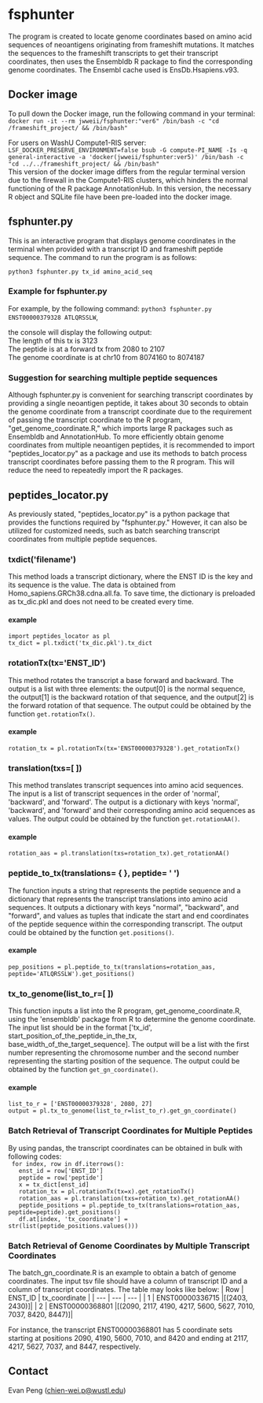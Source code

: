 # fsphunter

The program is created to locate genome coordinates based on amino acid sequences of neoantigens originating from frameshift mutations. It matches the sequences to the frameshift transcripts to get their transcript coordinates, then uses the Ensembldb R package to find the corresponding genome coordinates. The Ensembl cache used is EnsDb.Hsapiens.v93.

## Docker image
To pull down the Docker image, run the following command in your terminal:  
`docker run -it --rm jwweii/fsphunter:"ver6" /bin/bash -c "cd /frameshift_project/ && /bin/bash"`     

For users on WashU Compute1-RIS server:  
`LSF_DOCKER_PRESERVE_ENVIRONMENT=false bsub -G compute-PI_NAME -Is -q general-interactive -a 'docker(jwweii/fsphunter:ver5)' /bin/bash -c "cd ../../frameshift_project/ && /bin/bash"`   
This version of the docker image differs from the regular terminal version due to the firewall in the Compute1-RIS clusters, which hinders the normal functioning of the R package AnnotationHub. In this version, the necessary R object and SQLite file have been pre-loaded into the docker image.

## fsphunter.py
This is an interactive program that displays genome coordinates in the terminal when provided with a transcript ID and frameshift peptide sequence. The command to run the program is as follows:   

`python3 fsphunter.py tx_id amino_acid_seq`     

### Example for fsphunter.py
For example, by the following command:
`python3 fsphunter.py ENST00000379328 ATLQRSSLW`,

the console will display the following output:  
The length of this tx is 3123   
The peptide is at a forward tx from 2080 to 2107   
The genome coordinate is at chr10 from 8074160 to 8074187  

### Suggestion for searching multiple peptide sequences
Although fsphunter.py is convenient for searching transcript coordinates by providing a single neoantigen peptide, it takes about 30 seconds to obtain the genome coordinate from a transcript coordinate due to the requirement of passing the transcript coordinate to the R program, "get_genome_coordinate.R," which imports large R packages such as Ensembldb and AnnotationHub. To more efficiently obtain genome coordinates from multiple neoantigen peptides, it is recommended to import "peptides_locator.py" as a package and use its methods to batch process transcript coordinates before passing them to the R program. This will reduce the need to repeatedly import the R packages.

## peptides_locator.py
As previously stated, "peptides_locator.py" is a python package that provides the functions required by "fsphunter.py." However, it can also be utilized for customized needs, such as batch searching transcript coordinates from multiple peptide sequences.  

### txdict('filename')   
This method loads a transcript dictionary, where the ENST ID is the key and its sequence is the value. The data is obtained from Homo_sapiens.GRCh38.cdna.all.fa. To save time, the dictionary is preloaded as tx_dic.pkl and does not need to be created every time.    
#### example
`import peptides_locator as pl`   
`tx_dict = pl.txdict('tx_dic.pkl').tx_dict`   

### rotationTx(tx='ENST_ID')
This method rotates the transcript a base forward and backward. The output is a list with three elements: the output[0] is the normal sequence, the output[1] is the backward rotation of that sequence, and the output[2] is the forward rotation of that sequence. The output could be obtained by the function `get.rotationTx()`.  

#### example
`rotation_tx = pl.rotationTx(tx='ENST00000379328').get_rotationTx()`

### translation(txs=[ ])
This method translates transcript sequences into amino acid sequences. The input is a list of transcript sequences in the order of 'normal', 'backward', and 'forward'. The output is a dictionary with keys 'normal', 'backward', and 'forward' and their corresponding amino acid sequences as values. The output could be obtained by the function `get.rotationAA()`.  

#### example
`rotation_aas = pl.translation(txs=rotation_tx).get_rotationAA()`

### peptide_to_tx(translations= { }, peptide= ' ')
The function inputs a string that represents the peptide sequence and a dictionary that represents the transcript translations into amino acid sequences. It outputs a dictionary with keys "normal", "backward", and "forward", and values as tuples that indicate the start and end coordinates of the peptide sequence within the corresponding transcript. The output could be obtained by the function `get.positions()`.  

#### example
`pep_positions = pl.peptide_to_tx(translations=rotation_aas, peptide='ATLQRSSLW').get_positions()`   

### tx_to_genome(list_to_r=[ ])
This function inputs a list into the R program, get_genome_coordinate.R, using the 'ensembldb' package from R to determine the genome coordinate. The input list should be in the format ['tx_id', start_position_of_the_peptide_in_the_tx, base_width_of_the_target_sequence]. The output will be a list with the first number representing the chromosome number and the second number representing the starting position of the sequence. The output could be obtained by the function `get_gn_coordinate()`.     

#### example
`list_to_r = ['ENST00000379328', 2080, 27]`    
`output = pl.tx_to_genome(list_to_r=list_to_r).get_gn_coordinate()`

### Batch Retrieval of Transcript Coordinates for Multiple Peptides
By using pandas, the transcript coordinates can be obtained in bulk with following codes:  
` for index, row in df.iterrows():`  
  `   enst_id = row['ENST_ID']`  
  `   peptide = row['peptide']`  
  `   x = tx_dict[enst_id]`  
  `   rotation_tx = pl.rotationTx(tx=x).get_rotationTx()`  
  `   rotation_aas = pl.translation(txs=rotation_tx).get_rotationAA()`  
  `   peptide_positions = pl.peptide_to_tx(translations=rotation_aas, peptide=peptide).get_positions()`   
  `   df.at[index, 'tx_coordinate'] = str(list(peptide_positions.values()))`  


### Batch Retrieval of Genome Coordinates by Multiple Transcript Coordinates   
The batch_gn_coordinate.R is an example to obtain a batch of genome coordinates. The input tsv file should have a column of transcript ID and a column of transcript coordinates. The table may looks like below: 
| Row | ENST_ID | tx_coordinate |
| --- | --- | --- |
| 1 | ENST00000336715 |[(2403, 2430)]|
| 2 | ENST00000368801 |[(2090, 2117, 4190, 4217, 5600, 5627, 7010, 7037, 8420, 8447)]|

For instance, the transcript ENST00000368801 has 5 coordinate sets starting at positions 2090, 4190, 5600, 7010, and 8420 and ending at 2117, 4217, 5627, 7037, and 8447, respectively.

## Contact
Evan Peng (chien-wei.p@wustl.edu)
